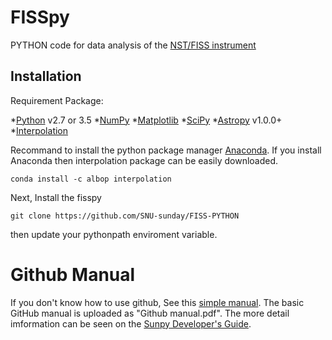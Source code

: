 # FISSpy
PYTHON code for data analysis of the [NST/FISS instrument](http://fiss.snu.ac.kr/)

Installation
------------

Requirement Package:

*[Python](http://www.python.org) v2.7 or 3.5
*[NumPy](http://numpy.scipy.org/)
*[Matplotlib](http://matplotlib.sourceforge.net/)
*[SciPy](http://www.scipy.org/)
*[Astropy](http://astropy.org) v1.0.0+
*[Interpolation](https://github.com/EconForge/interpolation.py)

Recommand to install the python package manager [Anaconda](https://www.continuum.io/why-anaconda).
If you install Anaconda then interpolation package can be easily downloaded.

    conda install -c albop interpolation

Next, Install the fisspy

    git clone https://github.com/SNU-sunday/FISS-PYTHON

then update your pythonpath enviroment variable.

# Github Manual
If you don't know how to use github, See this [simple manual](https://guides.github.com/activities/hello-world/).
The basic GitHub manual is uploaded as "Github manual.pdf".
The more detail imformation can be seen on the [Sunpy Developer's Guide](http://docs.sunpy.org/en/stable/dev.html).
